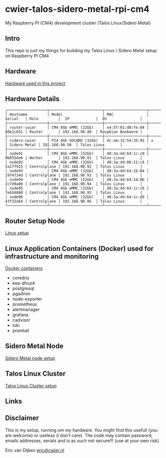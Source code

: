 # cwier-talos-sidero-metal-rpi-cm4
My Raspberry PI (CM4) development cluster (Talos Linux/Sidero Metal)

## Intro
This repo is just my things for building my Talos Linux / Sidero Metal setup on Raspberry PI CM4

## Hardware
[Hardware used in this project](hardware/HARDWARE.md)

## Hardware Details
```
┌──────────────────┬────────────────────────┬───────────────────┬──────────┬──────────────┬────────────────┬───────────────────┐
│ Hostname         │ Model                  │ MAC               │ Serial   │ Role         │  IP            │  OS               │
├──────────────────┼────────────────────────┼───────────────────┼──────────┼──────────────┼────────────────┼───────────────────┤
│ router-cwier     │ CM4 8Gb eMMC (32Gb)    │ e4:5f:01:d0:fe:04 │ 80e2c651 │ Router       │ 192.168.90.40  │ Raspbian Bookworm │
├──────────────────┼────────────────────────┼───────────────────┼──────────┼──────────────┼────────────────┼───────────────────┤
│ sidero-cwier     │ PI4 4Gb SDCARD (32Gb)  │ dc:a6:32:54:35:93 │ x        │ Sidero Metal │ 192.168.90.50  │ Talos Linux       │
├──────────────────┼────────────────────────┼───────────────────┼──────────┼──────────────┼────────────────┼───────────────────┤
│ node91           │ CM4 8Gb eMMC (32Gb)    │ d8:3a:dd:64:1c:c0 │ 0b655de6 │ Worker       │ 192.168.90.91  │ Talos Linux       │
│ node92           │ CM4 4Gb eMMC (32Gb)    │ d8:3a:dd:06:21:c6 │ 5a17f915 │ Controlplane │ 192.168.90.92  │ Talos Linux       │
│ node93           │ CM4 4Gb eMMC (32Gb)    │ d8:3a:dd:64:1b:84 │ 1974734d │ Controlplane │ 192.168.90.93  │ Talos Linux       │
│ node94           │ CM4 4Gb eMMC (32Gb)    │ d8:3a:dd:64:1d:0b │ 2c7d9a08 │ Controlplane │ 192.168.90.94  │ Talos Linux       │
│ node95           │ CM4 4Gb eMMC (32Gb)    │ d8:3a:dd:64:1c:c6 │ 7eb56880 │ Controlplane │ 192.168.90.95  │ Talos Linux       │
│ node96           │ CM4 4Gb eMMC (32Gb)    │ d8:3a:dd:64:1c:d8 │ 43f32a64 │ Controlplane │ 192.168.90.96  │ Talos Linux       │
└──────────────────┴────────────────────────┴───────────────────┴──────────┴──────────────┴────────────────┴───────────────────┘
```

## Router Setup Node
[Linux setup](router/ROUTER.md)

## Linux Application Containers (Docker) used for infrastructure and monitoring
[Docker containers](docker/DOCKER.md)
- coredns
- kea-dhcp4
- postgresql
- pgadmin
- node-exporter
- prometheus
- alertmanager
- grafana
- cadvisor
- loki
- promtail

## Sidero Metal Node
[Sidero Metal node setup](sidero/SIDERO.md)

## Talos Linux Cluster
[Talos Linux Cluster setup](talos/TALOS.md)

## Links

## Disclaimer 
This is my setup, running om my hardware.
You might find this usefull (you are welcome) or useless (i don't care).
The code may contain password, emails addresses, serials and is as such not secure!!! (use at your own risk)

Eric van Dijken <eric@cwier.nl>

